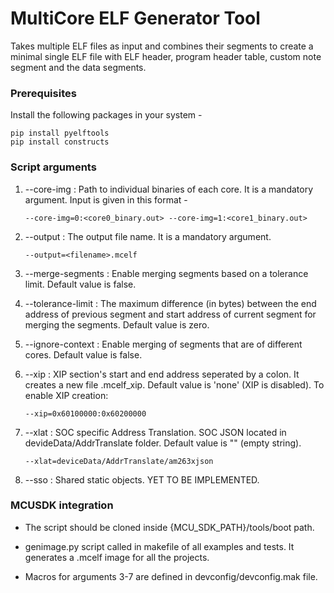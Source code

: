 # MultiCore ELF Generator Tool

Takes multiple ELF files as input and combines their segments to create a minimal single ELF file with ELF header, program header table, custom note segment and the data segments.

### Prerequisites

Install the following packages in your system -

```
pip install pyelftools
pip install constructs
```

### Script arguments

1. --core-img : Path to individual binaries of each core. It is a mandatory argument. Input is given in this format - 
	```
	--core-img=0:<core0_binary.out> --core-img=1:<core1_binary.out>
	```

2. --output : The output file name. It is a mandatory argument.
	```
	--output=<filename>.mcelf
	```

3. --merge-segments : Enable merging segments based on a tolerance limit. Default value is false.

4. --tolerance-limit : The maximum difference (in bytes) between the end address of previous segment and start address of current segment for merging the segments. Default value is zero.

5. --ignore-context : Enable merging of segments that are of different cores. Default value is false.

6. --xip : XIP section's start and end address seperated by a colon. It creates a new file <filename>.mcelf_xip. Default value is 'none' (XIP is disabled). To enable XIP creation:
	```
	--xip=0x60100000:0x60200000
	```

7. --xlat : SOC specific Address Translation. SOC JSON located in devideData/AddrTranslate folder. Default value is "" (empty string).
	```
	--xlat=deviceData/AddrTranslate/am263xjson
	```

8. --sso : Shared static objects. YET TO BE IMPLEMENTED.


### MCUSDK integration

- The script should be cloned inside {MCU_SDK_PATH}/tools/boot path.

- genimage.py script called in makefile of all examples and tests. It generates a .mcelf image for all the projects.

- Macros for arguments 3-7 are defined in devconfig/devconfig.mak file.